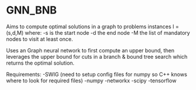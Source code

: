 # GNN_BNB

Aims to compute optimal solutions in a graph to problems instances I = (s,d,M) where:
-s is the start node
-d the end node
-M the list of mandatory nodes to visit at least once.

Uses an Graph neural network to first compute an upper bound, then leverages the upper bound for cuts in a branch & bound tree search which returns the optimal solution.

Requirements:
-SWIG (need to setup config files for numpy so C++ knows where to look for required files)
-numpy
-networkx
-scipy
-tensorflow
